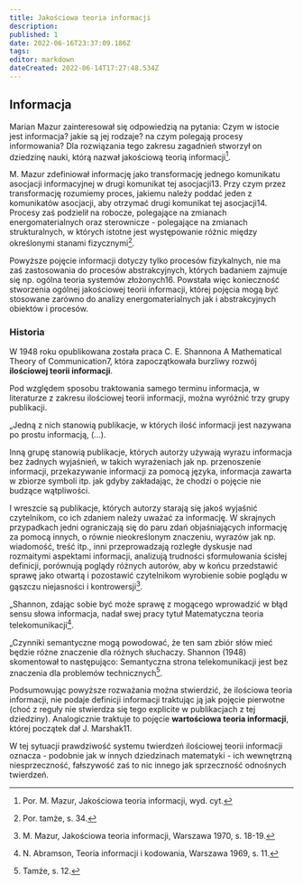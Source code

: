 ```yaml
---
title: Jakościowa teoria informacji
description: 
published: 1
date: 2022-06-16T23:37:09.186Z
tags: 
editor: markdown
dateCreated: 2022-06-14T17:27:48.534Z
---
```


## Informacja

Marian Mazur zainteresował się odpowiedzią na pytania:
Czym w istocie jest informacja? jakie są jej rodzaje? na czym polegają procesy informowania? Dla rozwiązania tego zakresu zagadnień stworzył on dziedzinę nauki, którą nazwał jakościową teorią informacji[^12].

M. Mazur zdefiniował informację jako transformację jednego komunikatu asocjacji informacyjnej w drugi komunikat tej asocjacji13. Przy czym przez transformację rozumiemy proces, jakiemu należy poddać jeden z komunikatów asocjacji, aby otrzymać drugi komunikat tej asocjacji14. Procesy zaś podzielił na robocze, polegające na zmianach energomaterialnych oraz sterownicze - polegające na zmianach strukturalnych, w których istotne jest występowanie różnic między określonymi stanami fizycznymi[^15].

Powyższe pojęcie informacji dotyczy tylko procesów fizykalnych, nie ma zaś zastosowania do procesów abstrakcyjnych, których badaniem zajmuje się np. ogólna teoria systemów złożonych16. Powstała więc konieczność stworzenia ogólnej jakościowej teorii informacji, której pojęcia mogą być stosowane zarówno do analizy energomaterialnych jak i abstrakcyjnych obiektów i procesów.

### Historia

W 1948 roku opublikowana została praca C. E. Shannona A Mathematical Theory of Communication7, która zapoczątkowała burzliwy rozwój **ilościowej teorii informacji**.

Pod względem sposobu traktowania samego terminu informacja, w literaturze z zakresu ilościowej teorii informacji, można wyróżnić trzy grupy publikacji.

„Jedną z nich stanowią publikacje, w których ilość informacji jest nazywana po prostu informacją, (...).

Inną grupę stanowią publikacje, których autorzy używają wyrazu informacja bez żadnych wyjaśnień, w takich wyrażeniach jak np. przenoszenie informacji, przekazywanie informacji za pomocą języka, informacja zawarta w zbiorze symboli itp. jak gdyby zakładając, że chodzi o pojęcie nie budzące wątpliwości.

I wreszcie są publikacje, których autorzy starają się jakoś wyjaśnić czytelnikom, co ich zdaniem należy uważać za informację. W skrajnych przypadkach jedni ograniczają się do paru zdań objaśniających informację za pomocą innych, o równie nieokreślonym znaczeniu, wyrazów jak np. wiadomość, treść itp., inni przeprowadzają rozległe dyskusje nad rozmaitymi aspektami informacji, analizują trudności sformułowania ścisłej definicji, porównują poglądy różnych autorów, aby w końcu przedstawić sprawę jako otwartą i pozostawić czytelnikom wyrobienie sobie poglądu w gąszczu niejasności i kontrowersji[^8].

„Shannon, zdając sobie być może sprawę z mogącego wprowadzić w błąd sensu słowa informacja, nadał swej pracy tytuł Matematyczna teoria telekomunikacji[^9].

„Czynniki semantyczne mogą powodować, że ten sam zbiór słów mieć będzie różne znaczenie dla różnych słuchaczy. Shannon (1948) skomentował to następująco: Semantyczna strona telekomunikacji jest bez znaczenia dla problemów technicznych[^10].


Podsumowując powyższe rozważania można stwierdzić, że ilościowa teoria informacji, nie podaje definicji informacji traktując ją jak pojęcie pierwotne (choć z reguły nie stwierdza się tego explicite w publikacjach z tej dziedziny). Analogicznie traktuje to pojęcie **wartościowa teoria informacji**, której początek dał J. Marshak11.

W tej sytuacji prawdziwość systemu twierdzeń ilościowej teorii informacji oznacza - podobnie jak w innych dziedzinach matematyki - ich wewnętrzną niesprzeczność, fałszywość zaś to nic innego jak sprzeczność odnośnych twierdzeń.

[^7]: C. E. Shannon, A Mathematical Theory of Communication, „Bell System Techn. J.”, vol. 27, No. 3-4, 1948.
[^8]: M. Mazur, Jakościowa teoria informacji, Warszawa 1970, s. 18-19.
[^9]: N. Abramson, Teoria informacji i kodowania, Warszawa 1969, s. 11.
[^10]: Tamże, s. 12.
[^11]: J. Marshak, Elements for Theory of Teams Management Science, No 1, 1955.
[^12]: Por. M. Mazur, Jakościowa teoria informacji, wyd. cyt.
[^13]: Por. tamże, s. 70.
[^14]: Por. tamże, s. 42.
[^15]: Por. tamże, s. 34.
[^16]: Por. N. P. Busolenko, W. W. Kałasznikow, I. N. Kowalenko, Teoria systemów złożonych, Warszawa 1979.
